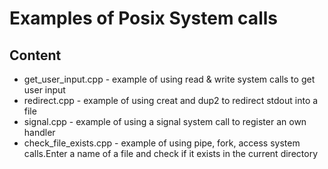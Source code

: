 # Examples of Posix System calls

## Content

* get_user_input.cpp - example of using read & write system calls to get user input
* redirect.cpp - example of using creat and dup2 to redirect stdout into a file
* signal.cpp - example of using a signal system call to register an own handler
* check_file_exists.cpp - example of using pipe, fork, access system calls.Enter a name of a file and check if it exists in the current directory
